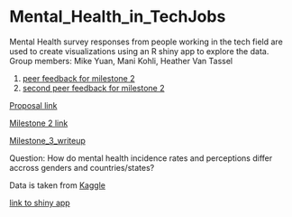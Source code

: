 # Mental_Health_in_TechJobs
Mental Health survey responses from people working in the tech field are used to create visualizations using an R shiny app to explore the data.
Group members: Mike Yuan, Mani Kohli, Heather Van Tassel

1) [peer feedback for milestone 2](https://github.com/UBC-MDS/us-police-shootings-analysis/issues/10)
2) [second peer feedback for milestone 2](https://github.com/UBC-MDS/americas-safest-cities/issues/9)

[Proposal link](https://github.com/UBC-MDS/Mental_Health_in_TechJobs/blob/master/Proposal.md)  
  
[Milestone 2 link](https://github.com/UBC-MDS/Mental_Health_in_TechJobs/blob/master/Milestone_2.md)

[Milestone_3_writeup](https://github.com/UBC-MDS/Mental_Health_in_TechJobs/blob/master/Milestone_3)

Question: How do mental health incidence rates and perceptions differ accross genders and countries/states?

Data is taken from [Kaggle](https://www.kaggle.com/osmi/mental-health-in-tech-survey)

[link to shiny app](https://mikeymice.shinyapps.io/mentalhealth/)

